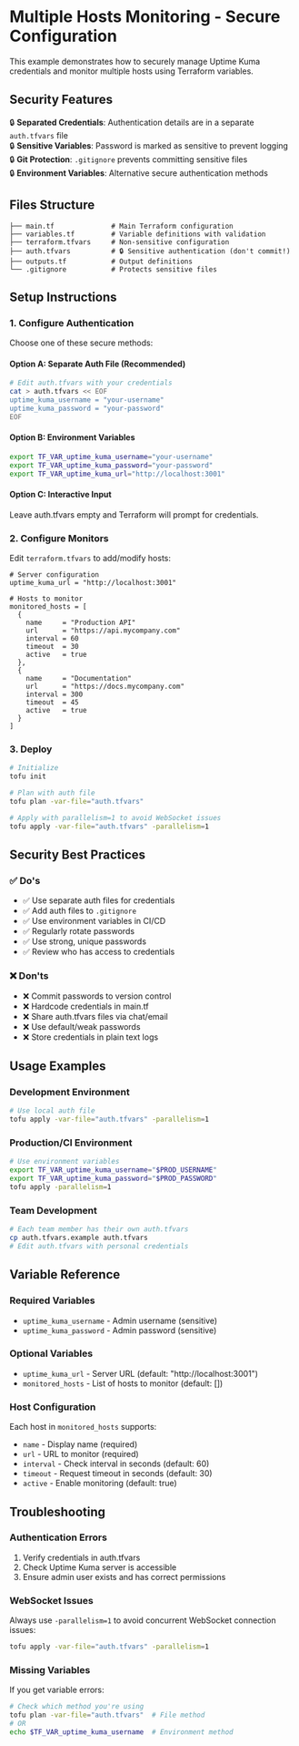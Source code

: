 # Multiple Hosts Monitoring - Secure Configuration

This example demonstrates how to securely manage Uptime Kuma credentials and monitor multiple hosts using Terraform variables.

## Security Features

🔒 **Separated Credentials**: Authentication details are in a separate `auth.tfvars` file  
🔒 **Sensitive Variables**: Password is marked as sensitive to prevent logging  
🔒 **Git Protection**: `.gitignore` prevents committing sensitive files  
🔒 **Environment Variables**: Alternative secure authentication methods  

## Files Structure

```
├── main.tf              # Main Terraform configuration
├── variables.tf         # Variable definitions with validation
├── terraform.tfvars     # Non-sensitive configuration
├── auth.tfvars          # 🔒 Sensitive authentication (don't commit!)
├── outputs.tf           # Output definitions
└── .gitignore           # Protects sensitive files
```

## Setup Instructions

### 1. Configure Authentication

Choose one of these secure methods:

#### Option A: Separate Auth File (Recommended)
```bash
# Edit auth.tfvars with your credentials
cat > auth.tfvars << EOF
uptime_kuma_username = "your-username"
uptime_kuma_password = "your-password"
EOF
```

#### Option B: Environment Variables
```bash
export TF_VAR_uptime_kuma_username="your-username"
export TF_VAR_uptime_kuma_password="your-password"
export TF_VAR_uptime_kuma_url="http://localhost:3001"
```

#### Option C: Interactive Input
Leave auth.tfvars empty and Terraform will prompt for credentials.

### 2. Configure Monitors

Edit `terraform.tfvars` to add/modify hosts:

```hcl
# Server configuration
uptime_kuma_url = "http://localhost:3001"

# Hosts to monitor
monitored_hosts = [
  {
    name     = "Production API"
    url      = "https://api.mycompany.com"
    interval = 60
    timeout  = 30
    active   = true
  },
  {
    name     = "Documentation"
    url      = "https://docs.mycompany.com"
    interval = 300
    timeout  = 45
    active   = true
  }
]
```

### 3. Deploy

```bash
# Initialize
tofu init

# Plan with auth file
tofu plan -var-file="auth.tfvars"

# Apply with parallelism=1 to avoid WebSocket issues
tofu apply -var-file="auth.tfvars" -parallelism=1
```

## Security Best Practices

### ✅ Do's
- ✅ Use separate auth files for credentials
- ✅ Add auth files to `.gitignore`
- ✅ Use environment variables in CI/CD
- ✅ Regularly rotate passwords
- ✅ Use strong, unique passwords
- ✅ Review who has access to credentials

### ❌ Don'ts
- ❌ Commit passwords to version control
- ❌ Hardcode credentials in main.tf
- ❌ Share auth.tfvars files via chat/email
- ❌ Use default/weak passwords
- ❌ Store credentials in plain text logs

## Usage Examples

### Development Environment
```bash
# Use local auth file
tofu apply -var-file="auth.tfvars" -parallelism=1
```

### Production/CI Environment
```bash
# Use environment variables
export TF_VAR_uptime_kuma_username="$PROD_USERNAME"
export TF_VAR_uptime_kuma_password="$PROD_PASSWORD"
tofu apply -parallelism=1
```

### Team Development
```bash
# Each team member has their own auth.tfvars
cp auth.tfvars.example auth.tfvars
# Edit auth.tfvars with personal credentials
```

## Variable Reference

### Required Variables
- `uptime_kuma_username` - Admin username (sensitive)
- `uptime_kuma_password` - Admin password (sensitive)

### Optional Variables
- `uptime_kuma_url` - Server URL (default: "http://localhost:3001")
- `monitored_hosts` - List of hosts to monitor (default: [])

### Host Configuration
Each host in `monitored_hosts` supports:
- `name` - Display name (required)
- `url` - URL to monitor (required)
- `interval` - Check interval in seconds (default: 60)
- `timeout` - Request timeout in seconds (default: 30)
- `active` - Enable monitoring (default: true)

## Troubleshooting

### Authentication Errors
1. Verify credentials in auth.tfvars
2. Check Uptime Kuma server is accessible
3. Ensure admin user exists and has correct permissions

### WebSocket Issues
Always use `-parallelism=1` to avoid concurrent WebSocket connection issues:
```bash
tofu apply -var-file="auth.tfvars" -parallelism=1
```

### Missing Variables
If you get variable errors:
```bash
# Check which method you're using
tofu plan -var-file="auth.tfvars"  # File method
# OR
echo $TF_VAR_uptime_kuma_username  # Environment method
```
